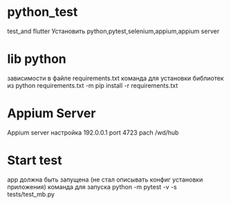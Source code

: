 # python_test
test_and flutter
Установить python,pytest,selenium,appium,appium server
# lib python
зависимости в файле requirements.txt
команда для установки библиотек из python requirements.txt    -m pip install -r requirements.txt
# Appium Server
Appium server настройка 192.0.0.1 port 4723 pach /wd/hub
# Start test
app должна быть запущена (не стал описывать конфиг установки приложения)
команда для запуска  python -m pytest -v -s tests/test_mb.py

